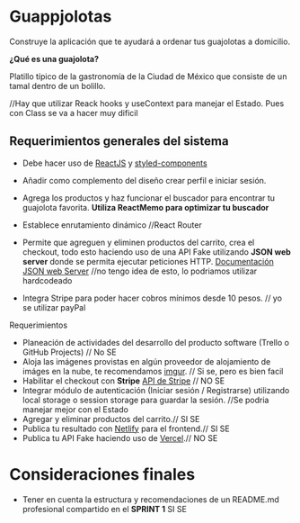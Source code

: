 # Guappjolotas

Construye la aplicación que te ayudará a ordenar tus guajolotas a domicilio.

**¿Qué es una guajolota?**

Platillo típico de la gastronomía de la Ciudad de México que consiste de un tamal dentro de un bolillo.

//Hay que utilizar Reack hooks y useContext para manejar el Estado. Pues con Class se va a hacer muy dificil

## Requerimientos generales del sistema

- Debe hacer uso de [ReactJS](https://es.reactjs.org/) y [styled-components](https://styled-components.com/)

- Añadir como complemento del diseño crear perfil e iniciar sesión.

- Agrega los productos y haz funcionar el buscador para encontrar tu guajolota favorita.
  **Utiliza ReactMemo para optimizar tu buscador**

- Establece enrutamiento dinámico //React Router

- Permite que agreguen y eliminen productos del carrito, crea el checkout, todo esto haciendo uso de una API Fake utilizando **JSON web server** donde se permita ejecutar peticiones HTTP.
  [Documentación JSON web Server](https://github.com/typicode/json-server) //no tengo idea de esto, lo podriamos utilizar hardcodeado

- Integra Stripe para poder hacer cobros mínimos desde 10 pesos. // yo se utilizar payPal

Requerimientos

- Planeación de actividades del desarrollo del producto software (Trello o GitHub Projects) // No SE
- Aloja las imágenes provistas en algún proveedor de alojamiento de imáges en la nube, te recomendamos [imgur](https://imgur.com/). // Si se, pero es bien facil
- Habilitar el checkout con **Stripe** [API de Stripe](https://stripe.com/docs/api) // NO SE
- Integrar módulo de autenticación (Iniciar sesión / Registrarse) utilizando local storage o session storage para guardar la sesión. //Se podria manejar mejor con el Estado
- Agregar y eliminar productos del carrito.// SI SE
- Publica tu resultado con [Netlify](https://www.netlify.com/) para el frontend.// SI SE
- Publica tu API Fake haciendo uso de [Vercel](https://vercel.com/).// NO SE

# Consideraciones finales

- Tener en cuenta la estructura y recomendaciones de un README.md profesional compartido en el **SPRINT 1** SI SE
